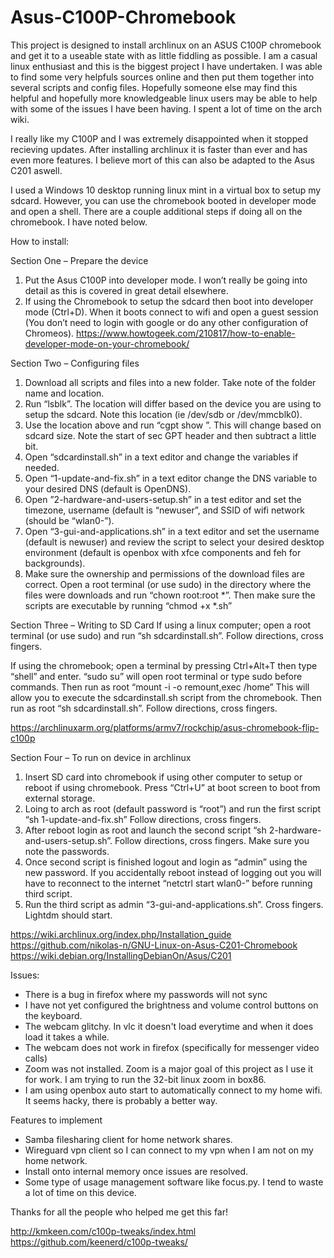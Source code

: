 # Asus-C100P-Chromebook
This project is designed to install archlinux on an ASUS C100P chromebook and get it to a useable state with as little fiddling as possible. I am a casual linux enthusiast and this is the biggest project I have undertaken. I was able to find some very helpfuls sources online and then put them together into several scripts and config files. Hopefully someone else may find this helpful and hopefully more knowledgeable linux users may be able to help with some of the issues I have been having. I spent a lot of time on the arch wiki.

I really like my C100P and I was extremely disappointed when it stopped recieving updates. After installing archlinux it is faster than ever and has even more features. I believe mort of this can also be adapted to the Asus C201 aswell.

I used a Windows 10 desktop running linux mint in a virtual box to setup my sdcard. However, you can use the chromebook booted in developer mode and open a shell. There are a couple additional steps if doing all on the chromebook. I have noted below.

How to install:

Section One – Prepare the device
1) Put the Asus C100P into developer mode. I won’t really be going into detail as this is covered in great detail elsewhere.
2) If using the Chromebook to setup the sdcard then boot into developer mode (Ctrl+D). When it boots connect to wifi and open a guest session (You don’t need to login with google or do any other configuration of Chromeos).
https://www.howtogeek.com/210817/how-to-enable-developer-mode-on-your-chromebook/

Section Two – Configuring files
1) Download all scripts and files into a new folder. Take note of the folder name and location.
2) Run “lsblk”. The location will differ based on the device you are using to setup the sdcard. Note this location (ie /dev/sdb or /dev/mmcblk0).
3) Use the <device> location above and run “cgpt show <device>”. This will change based on sdcard size. Note the start of sec GPT header and then subtract a little bit.
4) Open “sdcardinstall.sh” in a text editor and change the variables if needed.
5) Open “1-update-and-fix.sh” in a text editor change the DNS variable to your desired DNS (default is OpenDNS).
6) Open ”2-hardware-and-users-setup.sh” in a test editor and set the timezone, username (default is “newuser”, and SSID of wifi network (should be “wlan0-<SSID>”).
7) Open “3-gui-and-applications.sh” in a text editor and set the username (default is newuser) and review the script to select your desired desktop environment (default is openbox with xfce components and feh for backgrounds).
8) Make sure the ownership and permissions of the download files are correct. Open a root terminal (or use sudo) in the directory where the files were downloads and run “chown root:root *”. Then make sure the scripts are executable by running “chmod +x *.sh”

Section Three – Writing to SD Card
If using a linux computer; open a root terminal (or use sudo) and run “sh sdcardinstall.sh”. Follow directions, cross fingers.

If using the chromebook; open a terminal by pressing Ctrl+Alt+T then type “shell” and enter. “sudo su” will open root terminal or type sudo before commands. Then run as root “mount -i -o remount,exec /home” This will allow you to execute the sdcardinstall.sh script from the chromebook. Then run as root “sh sdcardinstall.sh”. Follow directions, cross fingers.

https://archlinuxarm.org/platforms/armv7/rockchip/asus-chromebook-flip-c100p

Section Four – To run on device in archlinux
1) Insert SD card into chromebook if using other computer to setup or reboot if using chromebook. Press “Ctrl+U” at boot screen to boot from external storage.
2) Loing to arch as root (default password is “root”) and run the first script “sh 1-update-and-fix.sh” Follow directions, cross fingers.
3) After reboot login as root and launch the second script “sh 2-hardware-and-users-setup.sh”. Follow directions, cross fingers. Make sure you note the passwords.
4) Once second script is finished logout and login as “admin” using the new password. If you accidentally reboot instead of logging out you will have to reconnect to the internet “netctrl start wlan0-<SSID>” before running third script.
5) Run the third script as admin “3-gui-and-applications.sh”. Cross fingers. Lightdm should start.

https://wiki.archlinux.org/index.php/Installation_guide
https://github.com/nikolas-n/GNU-Linux-on-Asus-C201-Chromebook
https://wiki.debian.org/InstallingDebianOn/Asus/C201

Issues:
- There is a bug in firefox where my passwords will not sync
- I have not yet configured the brightness and volume control buttons on the keyboard.
- The webcam glitchy. In vlc it doesn't load everytime and when it does load it takes a while. 
- The webcam does not work in firefox (specifically for messenger video calls)
- Zoom was not installed. Zoom is a major goal of this project as I use it for work. I am trying to run the 32-bit linux zoom in box86.
- I am using openbox auto start to automatically connect to my home wifi. It seems hacky, there is probably a better way.

Features to implement
- Samba filesharing client for home network shares.
- Wireguard vpn client so I can connect to my vpn when I am not on my home network.
- Install onto internal memory once issues are resolved.
- Some type of usage management software like focus.py. I tend to waste a lot of time on this device.

Thanks for all the people who helped me get this far!

http://kmkeen.com/c100p-tweaks/index.html
https://github.com/keenerd/c100p-tweaks/
